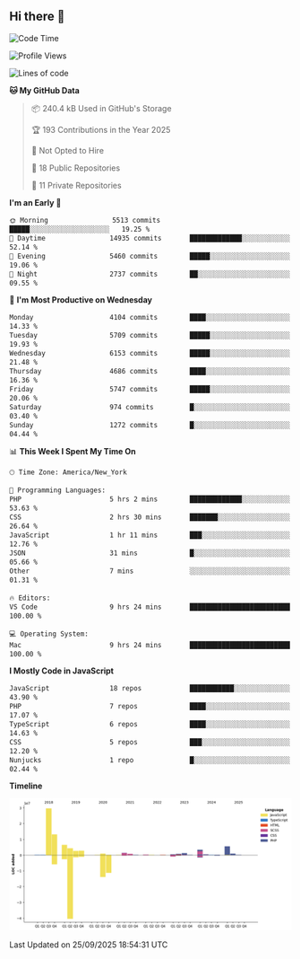 ## Hi there 👋

<!--START_SECTION:waka-->
![Code Time](http://img.shields.io/badge/Code%20Time-378%20hrs%2042%20mins-blue)

![Profile Views](http://img.shields.io/badge/Profile%20Views-1-blue)

![Lines of code](https://img.shields.io/badge/From%20Hello%20World%20I%27ve%20Written-75.3%20million%20lines%20of%20code-blue)

**🐱 My GitHub Data** 

> 📦 240.4 kB Used in GitHub's Storage 
 > 
> 🏆 193 Contributions in the Year 2025
 > 
> 🚫 Not Opted to Hire
 > 
> 📜 18 Public Repositories 
 > 
> 🔑 11 Private Repositories 
 > 
**I'm an Early 🐤** 

```text
🌞 Morning                5513 commits        █████░░░░░░░░░░░░░░░░░░░░   19.25 % 
🌆 Daytime                14935 commits       █████████████░░░░░░░░░░░░   52.14 % 
🌃 Evening                5460 commits        █████░░░░░░░░░░░░░░░░░░░░   19.06 % 
🌙 Night                  2737 commits        ██░░░░░░░░░░░░░░░░░░░░░░░   09.55 % 
```
📅 **I'm Most Productive on Wednesday** 

```text
Monday                   4104 commits        ████░░░░░░░░░░░░░░░░░░░░░   14.33 % 
Tuesday                  5709 commits        █████░░░░░░░░░░░░░░░░░░░░   19.93 % 
Wednesday                6153 commits        █████░░░░░░░░░░░░░░░░░░░░   21.48 % 
Thursday                 4686 commits        ████░░░░░░░░░░░░░░░░░░░░░   16.36 % 
Friday                   5747 commits        █████░░░░░░░░░░░░░░░░░░░░   20.06 % 
Saturday                 974 commits         █░░░░░░░░░░░░░░░░░░░░░░░░   03.40 % 
Sunday                   1272 commits        █░░░░░░░░░░░░░░░░░░░░░░░░   04.44 % 
```


📊 **This Week I Spent My Time On** 

```text
🕑︎ Time Zone: America/New_York

💬 Programming Languages: 
PHP                      5 hrs 2 mins        █████████████░░░░░░░░░░░░   53.63 % 
CSS                      2 hrs 30 mins       ███████░░░░░░░░░░░░░░░░░░   26.64 % 
JavaScript               1 hr 11 mins        ███░░░░░░░░░░░░░░░░░░░░░░   12.76 % 
JSON                     31 mins             █░░░░░░░░░░░░░░░░░░░░░░░░   05.66 % 
Other                    7 mins              ░░░░░░░░░░░░░░░░░░░░░░░░░   01.31 % 

🔥 Editors: 
VS Code                  9 hrs 24 mins       █████████████████████████   100.00 % 

💻 Operating System: 
Mac                      9 hrs 24 mins       █████████████████████████   100.00 % 
```

**I Mostly Code in JavaScript** 

```text
JavaScript               18 repos            ███████████░░░░░░░░░░░░░░   43.90 % 
PHP                      7 repos             ████░░░░░░░░░░░░░░░░░░░░░   17.07 % 
TypeScript               6 repos             ████░░░░░░░░░░░░░░░░░░░░░   14.63 % 
CSS                      5 repos             ███░░░░░░░░░░░░░░░░░░░░░░   12.20 % 
Nunjucks                 1 repo              █░░░░░░░░░░░░░░░░░░░░░░░░   02.44 % 
```



**Timeline**

![Lines of Code chart](https://raw.githubusercontent.com/wilbertcaba/wilbertcaba/main/assets/bar_graph.png)


 Last Updated on 25/09/2025 18:54:31 UTC
<!--END_SECTION:waka-->

<!--
**wilbertcaba/wilbertcaba** is a ✨ _special_ ✨ repository because its `README.md` (this file) appears on your GitHub profile.

Here are some ideas to get you started:

- 🔭 I’m currently working on ...
- 🌱 I’m currently learning ...
- 👯 I’m looking to collaborate on ...
- 🤔 I’m looking for help with ...
- 💬 Ask me about ...
- 📫 How to reach me: ...
- 😄 Pronouns: ...
- ⚡ Fun fact: ...
-->
